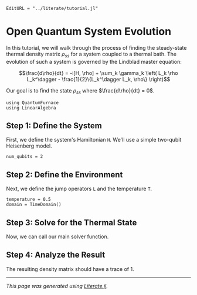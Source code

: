 ```@meta
EditURL = "../literate/tutorial.jl"
```

# Open Quantum System Evolution

In this tutorial, we will walk through the process of finding the steady-state
thermal density matrix $\rho_{ss}$ for a system coupled to a thermal bath.
The evolution of such a system is governed by the Lindblad master equation:
```math
\frac{d\rho}{dt} = -i[H, \rho] + \sum_k \gamma_k \left( L_k \rho L_k^\dagger - \frac{1}{2}\{L_k^\dagger L_k, \rho\} \right)
```
Our goal is to find the state $\rho_{ss}$ where $\frac{d\rho}{dt} = 0$.

````@example tutorial
using QuantumFurnace
using LinearAlgebra
````

## Step 1: Define the System
First, we define the system's Hamiltonian `H`. We'll use a simple
two-qubit Heisenberg model.

````@example tutorial
num_qubits = 2
````

## Step 2: Define the Environment
Next, we define the jump operators `L` and the temperature `T`.

````@example tutorial
temperature = 0.5
domain = TimeDomain()
````

## Step 3: Solve for the Thermal State
Now, we can call our main solver function.

## Step 4: Analyze the Result
The resulting density matrix should have a trace of 1.

---

*This page was generated using [Literate.jl](https://github.com/fredrikekre/Literate.jl).*

